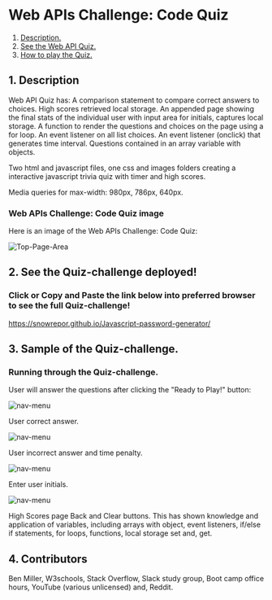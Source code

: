 # Web APIs Challenge: Code Quiz
1. [ Description. ](#desc)
2. [ See the Web API Quiz. ](#web-address)
3. [ How to play the Quiz. ](#usage)


<a name="desc"></a>
## 1. Description

Web API Quiz has:
A comparison statement to compare correct answers to choices.
High scores retrieved local storage.
An appended page showing the final stats of the individual user with input area for initials, captures local storage.
A function to render the questions and choices on the page using a for loop.
An event listener on all list choices.
An event listener (onclick) that generates time interval.
Questions contained in an array variable with objects.

Two html and javascript files, one css and images folders creating a interactive javascript trivia quiz with timer and high scores.

Media queries for max-width: 980px, 786px, 640px.

### Web APIs Challenge: Code Quiz image


Here is an image of the Web APIs Challenge: Code Quiz:

![Top-Page-Area](./assets/images/img1.JPG?raw=true "Top-Page-Area")
<!-- Home page -->

<a name="web-address"></a>
## 2. See the Quiz-challenge deployed!

### Click or Copy and Paste the link below into preferred browser to see the full Quiz-challenge! 

https://snowrepor.github.io/Javascript-password-generator/
<!-- Fix URL link -->
<a name="usage"></a>
## 3. Sample of the Quiz-challenge.


### Running through the Quiz-challenge.

User will answer the questions after clicking the "Ready to Play!" button:

![nav-menu](./assets/images/img2.JPG?raw=true "Navigational Menu")

User correct answer.

![nav-menu](./assets/images/img3.JPG?raw=true "Navigational Menu")

User incorrect answer and time penalty.

![nav-menu](./assets/images/img4.JPG?raw=true "Navigational Menu")

Enter user initials.

![nav-menu](./assets/images/img5.JPG?raw=true "Navigational Menu")

High Scores page Back and Clear buttons. This has shown knowledge and application of variables, including arrays with object, event listeners, if/else if statements, for loops, functions, local storage set and, get.

<a name="Built By"></a>
## 4. Contributors 
Ben Miller, W3schools, Stack Overflow, Slack study group, Boot camp office hours, YouTube (various unlicensed) and, Reddit.